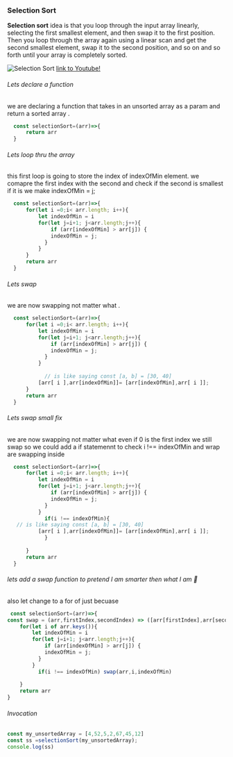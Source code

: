 ### Selection Sort 
**Selection sort** idea is  that you loop through the input array linearly, selecting the first smallest element, and then swap it to the first position. Then you loop through the array again using a linear scan and get the second smallest element, swap it to the second position, and so on and so forth until your array is completely sorted.



![Selection Sort](https://upload.wikimedia.org/wikipedia/commons/9/94/Selection-Sort-Animation.gif)
[link to Youtube!](https://www.youtube.com/watch?v=Ns4TPTC8whw&ab_channel=AlgoRythmics)
###### Lets declare a function 
we are declaring a function that takes in an unsorted array as a param
and return a sorted array .

```js
  const selectionSort=(arr)=>{
      return arr
  }
```
###### Lets loop thru the array 
this first loop is going to store the index of indexOfMin element.
we comapre the first index with the second and check if the second is smallest if it is we make indexOfMin = j;

```js
  const selectionSort=(arr)=>{
      for(let i =0;i< arr.length; i++){
          let indexOfMin = i 
          for(let j=i+1; j<arr.length;j++){
              if (arr[indexOfMin] > arr[j]) {
              indexOfMin = j;
            }
          }
      }
      return arr
  }
```
###### Lets swap
we are now swapping not matter what .

```js
  const selectionSort=(arr)=>{
      for(let i =0;i< arr.length; i++){
          let indexOfMin = i 
          for(let j=i+1; j<arr.length;j++){
              if (arr[indexOfMin] > arr[j]) {
              indexOfMin = j;
            }
          }
       
            // is like saying const [a, b] = [30, 40]
          [arr[ i ],arr[indexOfMin]]= [arr[indexOfMin],arr[ i ]];
      }
      return arr
  }
```


###### Lets swap small fix
we are now swapping not matter what even if 0 is the first index we still swap so we could add a if statemennt to check i !== indexOfMin and wrap are swapping inside

```js
  const selectionSort=(arr)=>{
      for(let i =0;i< arr.length; i++){
          let indexOfMin = i 
          for(let j=i+1; j<arr.length;j++){
              if (arr[indexOfMin] > arr[j]) {
              indexOfMin = j;
            }
          }
            if(i !== indexOfMin){
   // is like saying const [a, b] = [30, 40]
          [arr[ i ],arr[indexOfMin]]= [arr[indexOfMin],arr[ i ]];
            }
         
      }
      return arr
  }
```

###### lets add a swap function to pretend I am smarter then what I am 🧐
also let change to a for of just becuase 

```js
 const selectionSort=(arr)=>{
const swap = (arr,firstIndex,secondIndex) => ([arr[firstIndex],arr[secondIndex]]= [arr[secondIndex],arr[ firstIndex]])
    for(let i of arr.keys()){
        let indexOfMin = i 
        for(let j=i+1; j<arr.length;j++){
            if (arr[indexOfMin] > arr[j]) {
            indexOfMin = j;
          }
        }
          if(i !== indexOfMin) swap(arr,i,indexOfMin)    
          
    }
    return arr
}
```
###### Invocation
```js
const my_unsortedArray = [4,52,5,2,67,45,12]
const ss =selectionSort(my_unsortedArray);
console.log(ss)
```